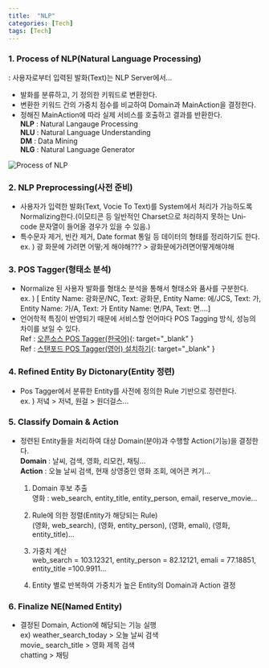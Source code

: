 ```yaml
---
title:  "NLP"
categories: [Tech]
tags: [Tech]
---
```


### 1. Process of NLP(Natural Language Processing)
:  사용자로부터 입력된 발화(Text)는 NLP Server에서...    
   - 발화를 분류하고, 기 정의한 키워드로 변환한다.    
   - 변환한 키워드 간의 가중치 점수를 비교하여 Domain과 MainAction을 결정한다.    
   - 정해진 MainAction에 따라 실제 서비스를 호출하고 결과를 반환한다.    
**NLP** : Natural Langauge Processing  
**NLU** : Natural Language Understanding  
**DM** : Data Mining  
**NLG** : Natural Language Generator  


![Process of NLP](https://parkmh04.github.io//images/processofNLU.png)    

### 2. NLP Preprocessing(사전 준비)    
 - 사용자가 입력한 발화(Text, Vocie To Text)를 System에서 처리가 가능하도록 Normalizing한다.(이모티콘 등 일반적인 Charset으로 처리하지 못하는 Uni-code 문자열이 들어올 경우가 있을 수 있음.)    
 - 특수문자 제거, 빈칸 제거, Date format 통일 등 데이터의 형태를 정리하기도 한다.  
  ex. ) 광 화문에 가려면 어떻;게 해야해???  > 광화문에가려면어떻게해야해
  
### 3. POS Tagger(형태소 분석)    
  - Normalize 된 사용자 발화를 형태소 분석을 통해서 형태소와 품사를 구분한다.  
   ex. )  [ Entity Name: 광화문/NC, Text: 광화문,  Entity Name: 에/JCS, Text: 가, Entity Name: 가/A, Text: 가 Entity Name: 면/PA, Text: 면....]    
  - 언어학적 특징이 반영되기 때문에 서비스할 언어마다 POS Tagging 방식, 성능의 차이를 보일 수 있다.     
     Ref : [오픈소스 POS Tagger(한국어)](http://jammun.blogspot.kr/2014/07/pos-tagger.html){: target="_blank" }    
     Ref : [스탠포드 POS Tagger(영어) 설치하기](http://www.citrus-translation.com/stanford-pos-tagger-on-localhost/){: target="_blank" }
      
### 4. Refined Entity By Dictonary(Entity 정련)    
-  Pos Tagger에서 분류한 Entity를 사전에 정의한 Rule 기반으로 정련한다.  
  ex. ) 저녘 > 저녁, 원걸 > 원더걸스...     

### 5. Classify Domain & Action    
-  정련된 Entity들을 처리하여 대상 Domain(분야)과 수행할 Action(기능)을 결정한다.  
**Domain** : 날씨, 검색, 영화,  리모컨,  채팅...    
**Action** : 오늘 날씨 검색, 현재 상영중인 영화 조회, 에어콘 켜기...
      
	1) Domain 후보 추출  
  영화 : web_search, entity_title, entity_person, email, reserve_movie...
    
	2) Rule에 의한 정렬(Entity가 해당되는 Rule)  
  (영화, web_search), (영화, entity_person), (영화, emali), (영화, entity_title)...
    
	3) 가중치 계산  
   web_search = 103.12321, entity_person = 82.12121, emali = 77.18851, entity_title =100.9911...
    
	4) Entity 별로 반복하여 가중치가 높은 Entity의 Domain과 Action 결정
        
### 6. Finalize NE(Named Entity)
    
- 결정된 Domain, Action에 해당되는 기능 실행    
  ex) weather_search_today > 오늘 날씨 검색  
	movie_ search_title > 영화 제목 검색  
	     chatting > 채팅  